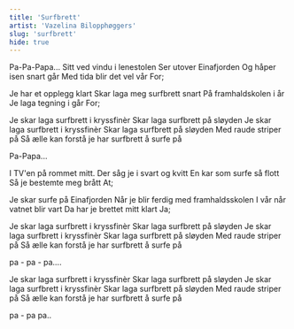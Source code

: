 ```yaml
---
title: 'Surfbrett'
artist: 'Vazelina Bilopphøggers'
slug: 'surfbrett'
hide: true
---
```


Pa-Pa-Papa...
Sitt ved vindu i lenestolen
Ser utover Einafjorden
Og håper isen snart går
Med tida blir det vel vår
For;

Je har et opplegg klart
Skar laga meg surfbrett snart
På framhaldskolen i år
Je laga tegning i går
For;

Je skar laga surfbrett i kryssfinèr
Skar laga surfbrett på sløyden
Je skar laga surfbrett i kryssfinèr
Skar laga surfbrett på sløyden
Med raude striper på
Så ælle kan forstå je har surfbrett å surfe på

Pa-Papa...

I TV'en på rommet mitt.
Der såg je i svart og kvitt
En kar som surfe så flott
Så je bestemte meg brått
At;

Je skar surfe på Einafjorden
Når je blir ferdig med framhaldsskolen
I vår når vatnet blir vart
Da har je brettet mitt klart
Ja;

Je skar laga surfbrett i kryssfinèr
Skar laga surfbrett på sløyden
Je skar laga surfbrett i kryssfinèr
Skar laga surfbrett på sløyden
Med raude striper på
Så ælle kan forstå je har surfbrett å surfe på

pa - pa - pa….

Je skar laga surfbrett i kryssfinèr
Skar laga surfbrett på sløyden
Je skar laga surfbrett i kryssfinèr
Skar laga surfbrett på sløyden
Med raude striper på
Så ælle kan forstå je har surfbrett å surfe på

pa - pa pa..
